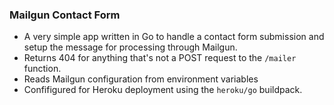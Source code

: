 ### Mailgun Contact Form
- A very simple app written in Go to handle a contact form submission and setup the message for processing through Mailgun. 
- Returns 404 for anything that's not a POST request to the `/mailer` function.
- Reads Mailgun configuration from environment variables
- Confifigured for Heroku deployment using the `heroku/go` buildpack.
